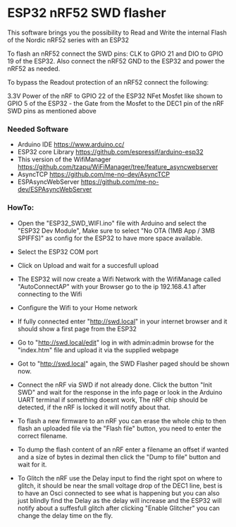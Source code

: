 # ESP32 nRF52 SWD flasher
This software brings you the possibility to Read and Write the internal Flash of the Nordic nRF52 series with an ESP32

To flash an nRF52 connect the SWD pins: CLK to GPIO 21 and DIO to GPIO 19 of the ESP32. Also connect the nRF52 GND to the ESP32 and power the nRF52 as needed.

To bypass the Readout protection of an nRF52 connect the following:

3.3V Power of the nRF to GPIO 22 of the ESP32
NFet Mosfet like shown to GPIO 5 of the ESP32 - the Gate from the Mosfet to the DEC1 pin of the nRF
SWD pins as mentioned above




### Needed Software

- Arduino IDE https://www.arduino.cc/
- ESP32 core Library https://github.com/espressif/arduino-esp32
- This version of the WifiManager https://github.com/tzapu/WiFiManager/tree/feature_asyncwebserver
- AsyncTCP https://github.com/me-no-dev/AsyncTCP
- ESPAsyncWebServer https://github.com/me-no-dev/ESPAsyncWebServer


### HowTo:

- Open the "ESP32_SWD_WIFI.ino" file with Arduino and select the "ESP32 Dev Module", Make sure to select "No OTA (1MB App / 3MB SPIFFS)" as config for the ESP32 to have more space available.
- Select the ESP32 COM port
- Click on Upload and wait for a succesfull upload
- The ESP32 will now create a Wifi Network with the WifiManage called "AutoConnectAP" with your Browser go to the ip 192.168.4.1 after connecting to the Wifi
- Configure the Wifi to your Home network
- If fully connected enter "http://swd.local" in your internet browser and it should show a first page from the ESP32
- Go to "http://swd.local/edit" log in with admin:admin browse for the "index.htm" file and upload it via the supplied webpage
- Got to "http://swd.local" again, the SWD Flasher paged should be shown now.
- Connect the nRF via SWD if not already done. Click the button "Init SWD" and wait for the response in the info page or look in the Arduino UART terminal if something doesnt work, The nRF chip should be detected, if the nRF is locked it will notify about that.

- To flash a new firmware to an nRF you can erase the whole chip to then flash an uploaded file via the "Flash file" button, you need to enter the correct filename.
- To dump the flash content of an nRF enter a filename an offset if wanted and a size of bytes in dezimal then click the "Dump to file" button and wait for it.
- To Glitch the nRF use the Delay input to find the right spot on where to glitch, it should be near the small voltage drop of the DEC1 line, best is to have an Osci connected to see what is happening but you can also just blindly find the Delay as the delay will increase and the ESP32 will notify about a suffesfull glitch after clicking "Enable Glitcher" you can change the delay time on the fly.

